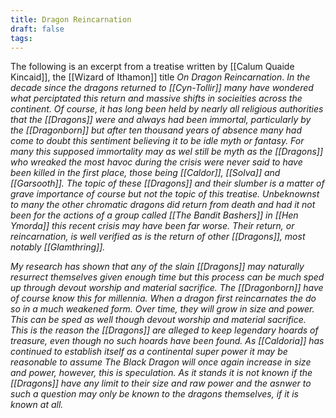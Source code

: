 ```yaml
---
title: Dragon Reincarnation
draft: false
tags:
---
```

The following is an excerpt from a treatise written by [[Calum Quaide Kincaid]], the [[Wizard of Ithamon]] title *On Dragon Reincarnation*. 
	*In the decade since the dragons returned to [[Cyn-Tollir]] many have wondered what perciptated this return and massive shifts in socieities across the continent. Of course, it has long been held by nearly all religious authorities that the [[Dragons]] were and always had been immortal, particularly by the [[Dragonborn]] but after ten thousand years of absence many had come to doubt this sentiment believing it to be idle myth or fantasy. For many this supposed immortality may as wel still be myth as the [[Dragons]] who wreaked the most havoc during the crisis were never said to have been killed in the first place, those being [[Caldor]], [[Solva]] and [[Garsooth]]. The topic of these [[Dragons]] and their slumber is a matter of grave importance of course but not the topic of this treatise. Unbeknownst to many the other chromatic dragons did return from death and had it not been for the actions of a group called [[The Bandit Bashers]] in [[Hen Ymorda]] this recent crisis may have been far worse. Their return, or reincarnation, is well verified as is the return of other [[Dragons]], most notably [[Glamthring]].*

*My research has shown that any of the slain [[Dragons]] may naturally resurrect themselves given enough time but this process can be much sped up through devout worship and material sacrifice. The [[Dragonborn]] have of course know this for millennia. When a dragon first reincarnates the do so in a much weakened form. Over time, they will grow in size and power. This can be sped as well though devout worship and material sacrifice. This is the reason the [[Dragons]] are alleged to keep legendary hoards of treasure, even though no such hoards have been found. As [[Caldoria]] has continued to establish itself as a continental super power it may be reasonable to assume The Black Dragon will once again increase in size and power, however, this is speculation. As it stands it is not known if the [[Dragons]] have any limit to their size and raw power and the asnwer to such a question may only be known to the dragons themselves, if it is known at all.*

